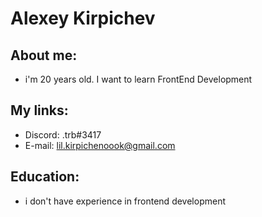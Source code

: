 # Alexey Kirpichev
## About me:
  * i'm 20 years old. I want to learn FrontEnd Development
## My links:
  * Discord: .trb#3417
  * E-mail: lil.kirpichenoook@gmail.com
## Education:
  * i don't have experience in frontend development
